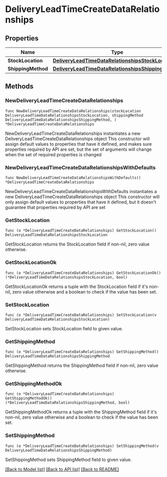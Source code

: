 # DeliveryLeadTimeCreateDataRelationships

## Properties

Name | Type | Description | Notes
------------ | ------------- | ------------- | -------------
**StockLocation** | [**DeliveryLeadTimeDataRelationshipsStockLocation**](DeliveryLeadTimeDataRelationshipsStockLocation.md) |  | 
**ShippingMethod** | [**DeliveryLeadTimeDataRelationshipsShippingMethod**](DeliveryLeadTimeDataRelationshipsShippingMethod.md) |  | 

## Methods

### NewDeliveryLeadTimeCreateDataRelationships

`func NewDeliveryLeadTimeCreateDataRelationships(stockLocation DeliveryLeadTimeDataRelationshipsStockLocation, shippingMethod DeliveryLeadTimeDataRelationshipsShippingMethod, ) *DeliveryLeadTimeCreateDataRelationships`

NewDeliveryLeadTimeCreateDataRelationships instantiates a new DeliveryLeadTimeCreateDataRelationships object
This constructor will assign default values to properties that have it defined,
and makes sure properties required by API are set, but the set of arguments
will change when the set of required properties is changed

### NewDeliveryLeadTimeCreateDataRelationshipsWithDefaults

`func NewDeliveryLeadTimeCreateDataRelationshipsWithDefaults() *DeliveryLeadTimeCreateDataRelationships`

NewDeliveryLeadTimeCreateDataRelationshipsWithDefaults instantiates a new DeliveryLeadTimeCreateDataRelationships object
This constructor will only assign default values to properties that have it defined,
but it doesn't guarantee that properties required by API are set

### GetStockLocation

`func (o *DeliveryLeadTimeCreateDataRelationships) GetStockLocation() DeliveryLeadTimeDataRelationshipsStockLocation`

GetStockLocation returns the StockLocation field if non-nil, zero value otherwise.

### GetStockLocationOk

`func (o *DeliveryLeadTimeCreateDataRelationships) GetStockLocationOk() (*DeliveryLeadTimeDataRelationshipsStockLocation, bool)`

GetStockLocationOk returns a tuple with the StockLocation field if it's non-nil, zero value otherwise
and a boolean to check if the value has been set.

### SetStockLocation

`func (o *DeliveryLeadTimeCreateDataRelationships) SetStockLocation(v DeliveryLeadTimeDataRelationshipsStockLocation)`

SetStockLocation sets StockLocation field to given value.


### GetShippingMethod

`func (o *DeliveryLeadTimeCreateDataRelationships) GetShippingMethod() DeliveryLeadTimeDataRelationshipsShippingMethod`

GetShippingMethod returns the ShippingMethod field if non-nil, zero value otherwise.

### GetShippingMethodOk

`func (o *DeliveryLeadTimeCreateDataRelationships) GetShippingMethodOk() (*DeliveryLeadTimeDataRelationshipsShippingMethod, bool)`

GetShippingMethodOk returns a tuple with the ShippingMethod field if it's non-nil, zero value otherwise
and a boolean to check if the value has been set.

### SetShippingMethod

`func (o *DeliveryLeadTimeCreateDataRelationships) SetShippingMethod(v DeliveryLeadTimeDataRelationshipsShippingMethod)`

SetShippingMethod sets ShippingMethod field to given value.



[[Back to Model list]](../README.md#documentation-for-models) [[Back to API list]](../README.md#documentation-for-api-endpoints) [[Back to README]](../README.md)


